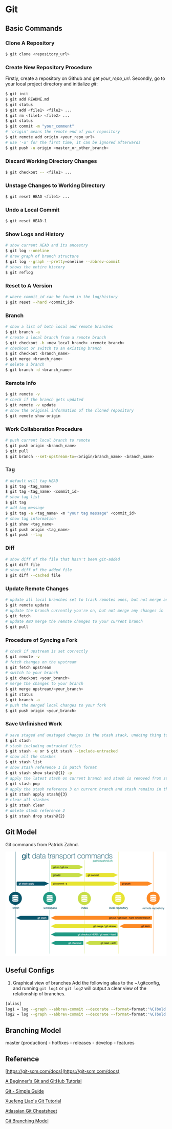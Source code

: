 # Git

## Basic Commands

### Clone A Repository

```sh
$ git clone <repository_url>
```

### Create New Repository Procedure

Firstly, create a repository on Github and get *your_repo_url*. Secondly, go to your local project directory and initialize *git*:

```sh
$ git init
$ git add README.md
$ git status
$ git add <file1> <file2> ...
$ git rm <file1> <file2> ...
$ git status
$ git commit -m "your_comment"
# 'origin' means the remote end of your repository
$ git remote add origin <your_repo_url>
# use '-u' for the first time, it can be ignored afterwards
$ git push -u origin <master_or_other_branch>
```

### Discard Working Directory Changes

```sh
$ git checkout -- <file1> ...
```

### Unstage Changes to Working Directory

```sh
$ git reset HEAD <file1> ...
```

### Undo a Local Commit

```sh
$ git reset HEAD~1
```

### Show Logs and History

```sh
# show current HEAD and its ancestry
$ git log --oneline
# draw graph of branch structure
$ git log --graph --pretty=oneline --abbrev-commit
# shows the entire history
$ git reflog
```

### Reset to A Version

```sh
# where commit_id can be found in the log/history
$ git reset --hard <commit_id>
```

### Branch

```sh
# show a list of both local and remote branches
$ git branch -a
# create a local branch from a remote branch
$ git checkout -b <new_local_branch> <remote_branch>
# checkout or switch to an existing branch
$ git checkout <branch_name>
$ git merge <branch_name>
# delete a branch
$ git branch -d <branch_name>
```

### Remote Info

```sh
$ git remote -v
# check if the branch gets updated
$ git remote -v update
# show the original information of the cloned repository
$ git remote show origin
```

### Work Collaboration Procedure

```sh
# push current local branch to remote
$ git push origin <branch_name>
$ git pull
$ git branch --set-upstream-to=<origin/branch_name> <branch_name> 
```

### Tag

```sh
# default will tag HEAD
$ git tag <tag_name>
$ git tag <tag_name> <commit_id>
# show tag list
$ git tag
# add tag message
$ git tag -a <tag_name> -m "your tag message" <commit_id>
# show tag information
$ git show <tag_name>
$ git push origin <tag_name>
$ git push --tag
```

### Diff

```sh
# show diff of the file that hasn't been git-added
$ git diff file
# show diff of the added file
$ git diff --cached file
```

### Update Remote Changes

```sh
# update all local branches set to track remotes ones, but not merge any changes in
$ git remote update
# update the branch currently you're on, but not merge any changes in
$ git fetch
# update AND merge the remote changes to your current branch
$ git pull
```

### Procedure of Syncing a Fork

```sh
# check if upstream is set correctly
$ git remote -v
# fetch changes on the upstream
$ git fetch upstream
# switch to your branch
$ git checkout <your_branch>
# merge the changes to your branch
$ git merge upstream/<your_branch>
$ git status
$ git branch -a
# push the merged local changes to your fork
$ git push origin <your_branch>
```

### Save Unfinished Work

```sh
# save staged and unstaged changes in the stash stack, undoing thing to the latest commit
$ git stash
# stash including untracked files
$ git stash -u or $ git stash --include-untracked
# show all the stashes
$ git stash list
# show stash reference 1 in patch format
$ git stash show stash@{1} -p
# apply the latest stash on current branch and stash is removed from stack
$ git stash pop
# apply the stash reference 3 on current branch and stash remains in the stack
$ git stash apply stash@{3}
# clear all stashes
$ git stash clear
# delete stash reference 2
$ git stash drop stash@{2}
```

## Git Model

Git commands from Patrick Zahnd.

![Git Commands](resources/git-workflow.png)


## Useful Configs

1. Graphical view of branches
Add the following alias to the ~/.gitconfig, and running `git log1` or `git log2` will output a clear view of the relationship of branches.

```sh
[alias]
log1 = log --graph --abbrev-commit --decorate --format=format:'%C(bold blue)%h%C(reset) - %C(bold green)(%ar)%C(reset) %C(white)%s%C(reset) %C(dim white)- %an%C(reset)%C(bold yellow)%d%C(reset)' --all
log2 = log --graph --abbrev-commit --decorate --format=format:'%C(bold blue)%h%C(reset) - %C(bold cyan)%aD%C(reset) %C(bold green)(%ar)%C(reset)%C(bold yellow)%d%C(reset)%n''%C(white)%s%C(reset) %C(dim white)- %an%C(reset)' --all
```

## Branching Model

master (production) - hotfixes - releases - develop - features

## Reference

[https://git-scm.com/docs](https://git-scm.com/docs)

[A Beginner's Git and GitHub Tutorial](https://blog.udacity.com/2015/06/a-beginners-git-github-tutorial.html)

[Git - Simple Guide](http://rogerdudler.github.io/git-guide/)

[Xuefeng Liao's Git Tutorial](https://www.liaoxuefeng.com/wiki/0013739516305929606dd18361248578c67b8067c8c017b000)

[Atlassian Git Cheatsheet](https://www.atlassian.com/git/tutorials/atlassian-git-cheatsheet)

[Git Branching Model](https://nvie.com/posts/a-successful-git-branching-model/)
